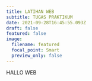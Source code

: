 ```yaml
---
title: LATIHAN WEB
subtitle: TUGAS PRAKTIKUM
date: 2021-09-28T16:45:55.093Z
draft: false
featured: false
image:
  filename: featured
  focal_point: Smart
  preview_only: false
---
```

HALLO WEB